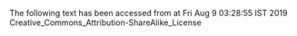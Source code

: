 The following text has been accessed from at Fri Aug 9 03:28:55 IST 2019
Creative_Commons_Attribution-ShareAlike_License
